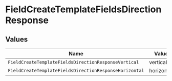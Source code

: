 # FieldCreateTemplateFieldsDirectionResponse


## Values

| Name                                                   | Value                                                  |
| ------------------------------------------------------ | ------------------------------------------------------ |
| `FieldCreateTemplateFieldsDirectionResponseVertical`   | vertical                                               |
| `FieldCreateTemplateFieldsDirectionResponseHorizontal` | horizontal                                             |